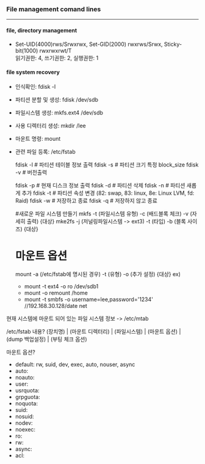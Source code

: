 ### File management comand lines
<hr>

#### file, directory management

  - Set-UID(4000)rws/Srwxrwx, Set-GID(2000) rwxrws/Srwx, Sticky-bit(1000) rwxrwxrwt/T
    <br>읽기권한: 4, 쓰기권한: 2, 실행권한: 1

    
#### file system recovery
  - 인식확인: fdisk -l
  - 파티션 분할 및 생성: fdisk /dev/sdb
  - 파일시스템 생성: mkfs.ext4 /dev/sdb
  - 사용 디렉터리 생성: mkdir /lee
  - 마운트 명령: mount
  - 관련 파일 등록: /etc/fstab
    
    
    fdisk -l # 파티션 테이블 정보 출력
    fdisk -s # 파티션 크기 특정 block_size
    fdisk -v # 버전출력

    fdisk -p # 현재 디스크 정보 출력
    fdisk -d # 파티션 삭제
    fdisk -n # 파티션 새롭게 추가
    fdisk -t # 파티션 속성 변경 (82: swap, 83: linux, 8e: Linux LVM, fd: Raid) 
    fdisk -w # 저장하고 종료
    fdisk -q # 저장하지 않고 종료 
    

    #새로운 파일 시스템 만들기
    mkfs -t (파일시스템 유형) -c (배드블록 체크) -v (자세히 출력) {대상}
    mke2fs -j (저널링파일시스템 -> ext3) -t (타입) -b (블록 사이즈) {대상}
    
    # 마운트 옵션
    mount -a (/etc/fstab에 명시된 경우) -t (유형) -o (추가 설정) {대상}
    ex) 
    * mount -t ext4 -o ro /dev/sdb1
    * mount -o remount /home
    * mount -t smbfs -o username=lee,password='1234' //192.168.30.128/date net 
    
현재 시스템에 마운트 되어 있는 파일 시스템 정보 -> /etc/mtab

/etc/fstab 내용?
(장치명) | (마운트 디렉터리) | (파일시스템) | (마운트 옵션) | (dump 백업설정) | (부팅 체크 옵션)

마운트 옵션? 
* default: rw, suid, dev, exec, auto, nouser, async
* auto:
* noauto:
* user:
* usrquota:
* grpguota:
* noquota:
* suid:
* nosuid:
* nodev:
* noexec:
* ro:
* rw:
* async:
* acl: 
    
